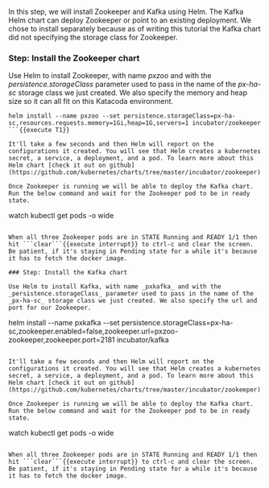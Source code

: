 In this step, we will install Zookeeper and Kafka using Helm. The Kafka Helm chart can deploy Zookeeper or point to an existing deployment. We chose to install separately because as of writing this tutorial the Kafka chart did not specifying the storage class for Zookeeper.

### Step: Install the Zookeeper chart

Use Helm to install Zookeeper, with name _pxzoo_ and with the _persistence.storageClass_ parameter used to pass in the name of the _px-ha-sc_ storage class we just created. We also specify the memory and heap size so it can all fit on this Katacoda environment.
```
helm install --name pxzoo --set persistence.storageClass=px-ha-sc,resources.requests.memory=1Gi,heap=1G,servers=1 incubator/zookeeper
```{{execute T1}}

It'll take a few seconds and then Helm will report on the configurations it created. You will see that Helm creates a kubernetes secret, a service, a deployment, and a pod. To learn more about this Helm chart [check it out on github](https://github.com/kubernetes/charts/tree/master/incubator/zookeeper)!

Once Zookeeper is running we will be able to deploy the Kafka chart. Run the below command and wait for the Zookeeper pod to be in ready state.
```
watch kubectl get pods -o wide
```{{execute T1}}

When all three Zookeeper pods are in STATE Running and READY 1/1 then hit ```clear```{{execute interrupt}} to ctrl-c and clear the screen. Be patient, if it's staying in Pending state for a while it's because it has to fetch the docker image.

### Step: Install the Kafka chart

Use Helm to install Kafka, with name _pxkafka_ and with the _persistence.storageClass_ parameter used to pass in the name of the _px-ha-sc_ storage class we just created. We also specify the url and port for our Zookeeper.
```
helm install --name pxkafka --set persistence.storageClass=px-ha-sc,zookeeper.enabled=false,zookeeper.url=pxzoo-zookeeper,zookeeper.port=2181 incubator/kafka
```{{execute T1}}

It'll take a few seconds and then Helm will report on the configurations it created. You will see that Helm creates a kubernetes secret, a service, a deployment, and a pod. To learn more about this Helm chart [check it out on github](https://github.com/kubernetes/charts/tree/master/incubator/zookeeper)!

Once Zookeeper is running we will be able to deploy the Kafka chart. Run the below command and wait for the Zookeeper pod to be in ready state.
```
watch kubectl get pods -o wide
```{{execute T1}}

When all three Zookeeper pods are in STATE Running and READY 1/1 then hit ```clear```{{execute interrupt}} to ctrl-c and clear the screen. Be patient, if it's staying in Pending state for a while it's because it has to fetch the docker image.
